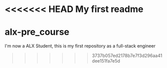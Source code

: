 <<<<<<< HEAD
My first readme
=======
# alx-pre_course
I'm now a ALX Student, this is my first repository as a full-stack engineer
>>>>>>> 3737b057ed2178b7e7f3d296aa41dee151fa7e5d
